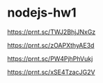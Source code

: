 # nodejs-hw1
https://prnt.sc/TWJ2BhjJNxGz

https://prnt.sc/zOAPXthyAE3d

https://prnt.sc/PW4PjhPhVukj

https://prnt.sc/xSE4TzacJG2V

